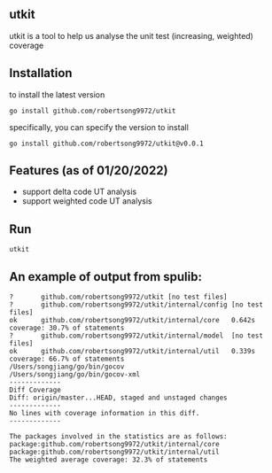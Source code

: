 
## utkit


utkit is a tool to help us analyse the unit test (increasing, weighted) coverage

## Installation
to install the latest version
```shell
go install github.com/robertsong9972/utkit
```
specifically, you can specify the version to install
```shell
go install github.com/robertsong9972/utkit@v0.0.1
```
## Features (as of 01/20/2022)

* support delta code UT analysis
* support weighted code UT analysis

## Run
```shell
utkit
```

## An example of output from spulib:

```text
?       github.com/robertsong9972/utkit [no test files]
?       github.com/robertsong9972/utkit/internal/config [no test files]
ok      github.com/robertsong9972/utkit/internal/core   0.642s  coverage: 30.7% of statements
?       github.com/robertsong9972/utkit/internal/model  [no test files]
ok      github.com/robertsong9972/utkit/internal/util   0.339s  coverage: 66.7% of statements
/Users/songjiang/go/bin/gocov
/Users/songjiang/go/bin/gocov-xml
-------------
Diff Coverage
Diff: origin/master...HEAD, staged and unstaged changes
-------------
No lines with coverage information in this diff.
-------------

The packages involved in the statistics are as follows:
package:github.com/robertsong9972/utkit/internal/core
package:github.com/robertsong9972/utkit/internal/util
The weighted average coverage: 32.3% of statements

```
